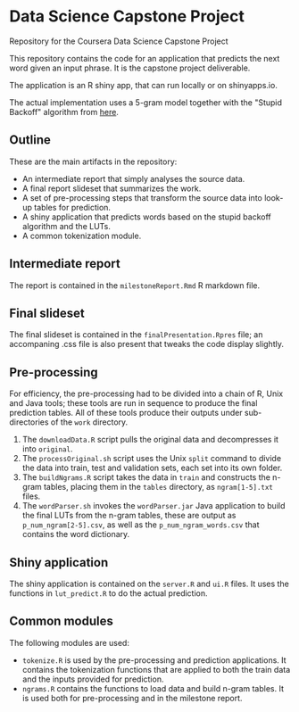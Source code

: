 # Data Science Capstone Project
Repository for the Coursera Data Science Capstone Project

This repository contains the code for an application that predicts the next word given an input 
phrase. It is the capstone project deliverable.

The application is an R shiny app, that can run locally or on shinyapps.io.

The actual implementation uses a 5-gram model together with the "Stupid Backoff" algorithm from
[here](http://www.aclweb.org/anthology/D07-1090.pdf).

## Outline
These are the main artifacts in the repository:

* An intermediate report that simply analyses the source data.
* A final report slideset that summarizes the work.
* A set of pre-processing steps that transform the source data into look-up tables for prediction.
* A shiny application that predicts words based on the stupid backoff algorithm and the LUTs.
* A common tokenization module.

## Intermediate report
The report is contained in the `milestoneReport.Rmd` R markdown file.

## Final slideset
The final slideset is contained in the `finalPresentation.Rpres` file; an accompaning .css file
is also present that tweaks the code display slightly.

## Pre-processing
For efficiency, the pre-processing had to be divided into a chain of R, Unix and Java tools; these 
tools are run in sequence to produce the final prediction tables. All of these tools produce their
outputs under sub-directories of the `work` directory.

1. The `downloadData.R` script pulls the original data and decompresses it into `original`.
1. The `processOriginal.sh` script uses the Unix `split` command to divide the data into train, test
and validation sets, each set into its own folder.
1. The `buildNgrams.R` script takes the data in `train` and constructs the n-gram tables, placing 
them in the `tables` directory, as `ngram[1-5].txt` files.
1. The `wordParser.sh` invokes the `wordParser.jar` Java application to build the final LUTs from 
the n-gram tables, these are output as `p_num_ngram[2-5].csv`, as well as the 
`p_num_ngram_words.csv` that contains the word dictionary.

## Shiny application
The shiny application is contained on the `server.R` and `ui.R` files. It uses the functions in 
`lut_predict.R` to do the actual prediction.

## Common modules
The following modules are used:

* `tokenize.R` is used by the pre-processing and prediction applications. It 
contains the tokenization functions that are applied to both the train data and the inputs provided
for prediction.
* `ngrams.R` contains the functions to load data and build n-gram tables. It is used both for 
pre-processing and in the milestone report.
